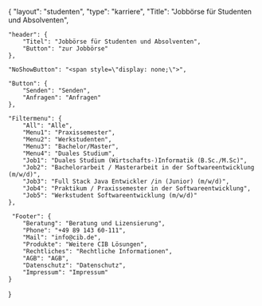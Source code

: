 {
	"layout": "studenten",
    "type": "karriere",
    "Title": "Jobbörse für Studenten und Absolventen",

    "header": {
        "Titel": "Jobbörse für Studenten und Absolventen",
        "Button": "zur Jobbörse"
    },

    "NoShowButton": "<span style=\"display: none;\">",

    "Button": {
        "Senden": "Senden",
        "Anfragen": "Anfragen"
    },

    "Filtermenu": {
        "All": "Alle",
        "Menu1": "Praxissemester",
        "Menu2": "Werkstudenten",
        "Menu3": "Bachelor/Master",
        "Menu4": "Duales Studium",
        "Job1": "Duales Studium (Wirtschafts-)Informatik (B.Sc./M.Sc)",
        "Job2": "Bachelorarbeit / Masterarbeit in der Softwareentwicklung (m/w/d)",
        "Job3": "Full Stack Java Entwickler /in (Junior) (m/w/d)",
        "Job4": "Praktikum / Praxissemester in der Softwareentwicklung",
        "Job5": "Werkstudent Softwareentwicklung (m/w/d)"
    },

     "Footer": {
        "Beratung": "Beratung und Lizensierung",
        "Phone": "+49 89 143 60-111",
        "Mail": "info@cib.de",
        "Produkte": "Weitere CIB Lösungen",
        "Rechtliches": "Rechtliche Informationen",
        "AGB": "AGB",
        "Datenschutz": "Datenschutz",
        "Impressum": "Impressum"  
    }


}
